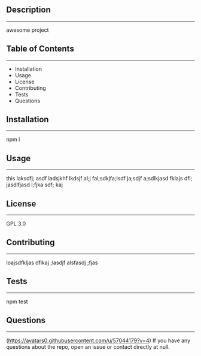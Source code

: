## Description
___
awesome project

## Table of Contents
___
* Installation
* Usage
* License
* Contributing
* Tests
* Questions
## Installation
___
npm i 

## Usage
___
this laksdfj; asdf ladsjkhf lkdsjf al;j fal;sdkjfa;lsdf ja;sdjf a;sdlkjasd fklajs dfl; jasdlfjasd l;fjka sdf; kaj

## License
___
GPL 3.0

## Contributing
___
loajsdfkljas dflkaj ;lasdjf alsfasdj ;fjas

## Tests
___
npm test

## Questions
___
(https://avatars0.githubusercontent.com/u/57044179?v=4)
If you have any questions about the repo, open an issue or contact directly at null.